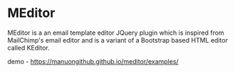 # MEditor

MEditor is a an email template editor JQuery plugin which is inspired from MailChimp's email editor and is a variant of a Bootstrap based HTML editor called KEditor.

demo - https://manuongithub.github.io/meditor/examples/
